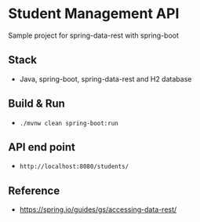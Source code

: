 # Student Management API

Sample project for spring-data-rest with spring-boot 

## Stack

* Java, spring-boot, spring-data-rest and H2 database

## Build & Run

* `./mvnw clean spring-boot:run`

## API end point

* `http://localhost:8080/students/`

## Reference

* https://spring.io/guides/gs/accessing-data-rest/
